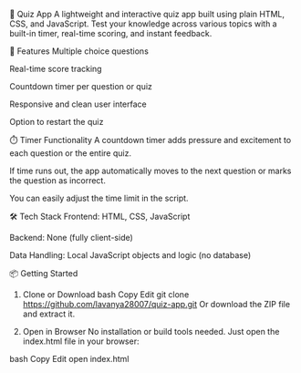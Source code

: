 🧠 Quiz App
A lightweight and interactive quiz app built using plain HTML, CSS, and JavaScript. Test your knowledge across various topics with a built-in timer, real-time scoring, and instant feedback.

🚀 Features
Multiple choice questions

Real-time score tracking

Countdown timer per question or quiz

Responsive and clean user interface

Option to restart the quiz

⏱️ Timer Functionality
A countdown timer adds pressure and excitement to each question or the entire quiz.

If time runs out, the app automatically moves to the next question or marks the question as incorrect.

You can easily adjust the time limit in the script.

🛠️ Tech Stack
Frontend: HTML, CSS, JavaScript

Backend: None (fully client-side)

Data Handling: Local JavaScript objects and logic (no database)

📦 Getting Started
1. Clone or Download
bash
Copy
Edit
git clone https://github.com/lavanya28007/quiz-app.git
Or download the ZIP file and extract it.

2. Open in Browser
No installation or build tools needed. Just open the index.html file in your browser:

bash
Copy
Edit
open index.html
